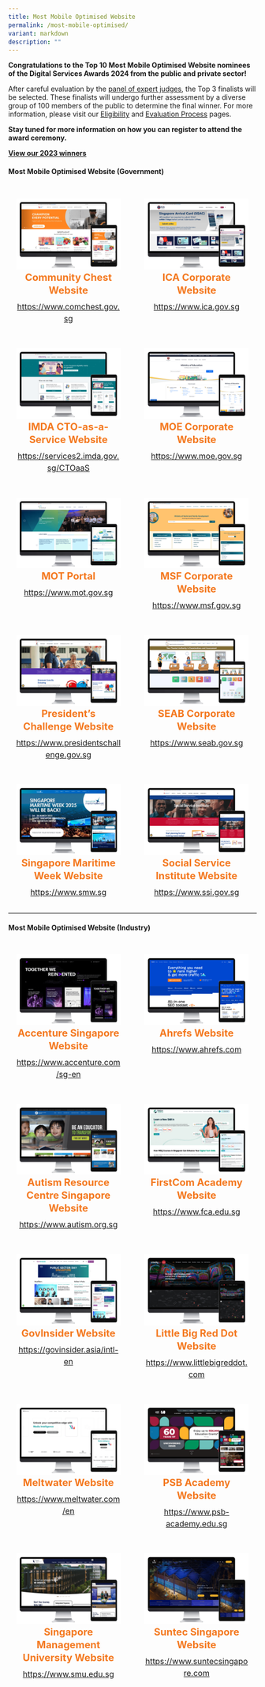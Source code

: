 ```yaml
---
title: Most Mobile Optimised Website
permalink: /most-mobile-optimised/
variant: markdown
description: ""
---
```

<style type="text/css">
.content h4 {
    color: #B41E8E;
    font-weight: 700;
}
.winner {
    font-size: 1.25rem;
    color: #F47920;
    font-weight: 700;
    line-height: 1.3 !important;
    margin-top: 0;
	  margin-bottom:8px;
}
.classification {
    font-size: 1rem;
    color: #667085;
    line-height: 1.5 !important;
}
.grid-container {
    display: grid;
    gap: 1rem;
	grid-template-columns: repeat(auto-fit, minmax(15rem, 3fr));
    justify-content: center;
	padding-top:12px;
}
	.grid-container .content{text-align:center;padding:1rem; border-radius: 8px;}

    .grid-container .content:hover {
        box-shadow: 0 0 11px rgba(33,33,33,.2);
    }
</style>

<div>
	<p><strong>Congratulations to the Top 10 Most Mobile Optimised Website nominees of the Digital Services Awards 2024 from the public and private sector!</strong></p>
	<p>After careful evaluation by the <a aria-label="Link to Judges" href="/2024-judges/">panel of expert judges</a>, the Top 3 finalists will be selected. These finalists will undergo further assessment by a diverse group of 100 members of the public to determine the final winner. For more information, please visit our <a aria-label="Link to Eligibility" href="/eligibility/">Eligibility</a> and <a aria-label="Link to Evaluation Process" href="/evaluation-process/">Evaluation Process</a> pages.</p>
  <p><strong id="docs-internal-guid-4c9a6648-7fff-b89c-5d9f-468b576d09a3">Stay tuned for more information on how you can register to attend the award ceremony.</strong></p>
    <p><strong><a aria-label="Link to 2023 Winners" href="/winners/2023/">View our 2023 winners</a></strong></p>
</div>
<h4 class="has-text-centered">Most Mobile Optimised Website (Government)</h4>
<div class="grid-container">
	<div class="content">
		<div><img alt="" src="/images/2024%20Finalists/gov_comchest.png"></div>
		<div class="winner">Community Chest Website</div>
		<div class="classification"><a target="_blank" href="https://www.comchest.gov.sg">https://www.comchest.gov.sg</a></div>
	</div>
	<div class="content">
		<div><img alt="" src="/images/2024%20Finalists/gov_ica.png"></div>
		<div class="winner">ICA Corporate Website</div>
		<div class="classification"><a target="_blank" href="https://www.ica.gov.sg">https://www.ica.gov.sg</a></div>
	</div>
	<div class="content">
		<div><img alt="" src="/images/2024%20Finalists/gov_services2_imda.png"></div>
		<div class="winner">IMDA CTO-as-a-Service Website</div>
		<div class="classification"><a target="_blank" href="https://services2.imda.gov.sg/CTOaaS">https://services2.imda.gov.sg/CTOaaS</a></div>
	</div>
	<div class="content">
		<div><img alt="" src="/images/2024%20Finalists/gov_moe.png"></div>
		<div class="winner">MOE Corporate Website</div>
		<div class="classification"><a target="_blank" href="https://www.moe.gov.sg">https://www.moe.gov.sg</a></div>
	</div>
	<div class="content">
		<div><img alt="" src="/images/2024%20Finalists/gov_mot.png"></div>
		<div class="winner">MOT Portal</div>
		<div class="classification"><a target="_blank" href="https://www.mot.gov.sg">https://www.mot.gov.sg</a></div>
	</div>
	<div class="content">
		<div><img alt="" src="/images/2024%20Finalists/gov_msf.png"></div>
		<div class="winner">MSF Corporate Website</div>
		<div class="classification"><a target="_blank" href="https://www.msf.gov.sg">https://www.msf.gov.sg</a></div>
	</div>
	<div class="content">
		<div><img alt="" src="/images/2024%20Finalists/gov_presidentschallenge.png"></div>
		<div class="winner">President’s Challenge Website</div>
		<div class="classification"><a target="_blank" href="https://www.presidentschallenge.gov.sg/">https://www.presidentschallenge.gov.sg</a></div>
	</div>
	<div class="content">
		<div><img alt="" src="/images/2024%20Finalists/gov_seab.png"></div>
		<div class="winner">SEAB Corporate Website</div>
		<div class="classification"><a target="_blank" href="https://www.seab.gov.sg">https://www.seab.gov.sg</a></div>
	</div>
	<div class="content">
		<div><img alt="" src="/images/2024%20Finalists/gov_smw.png"></div>
		<div class="winner">Singapore Maritime Week Website</div>
		<div class="classification"><a target="_blank" href="https://www.smw.sg/">https://www.smw.sg</a></div>
	</div>
	<div class="content">
		<div><img alt="" src="/images/2024%20Finalists/gov_ssi.png"></div>
		<div class="winner">Social Service Institute Website</div>
		<div class="classification"><a target="_blank" href="https://www.ssi.gov.sg/">https://www.ssi.gov.sg</a></div>
	</div>
</div>
<hr>
<h4 class="has-text-centered">Most Mobile Optimised Website (Industry)</h4>
<div class="grid-container">
	<div class="content">
		<div><img alt="" src="/images/2024%20Finalists/industry_accenture.png"></div>
		<div class="winner">Accenture Singapore Website</div>
		<div class="classification"><a target="_blank" href="https://www.accenture.com/sg-en">https://www.accenture.com/sg-en</a></div>
	</div>
	<div class="content">
		<div><img alt="" src="/images/2024%20Finalists/industry_ahrefs.png"></div>
		<div class="winner">Ahrefs Website</div>
		<div class="classification"><a target="_blank" href="https://ahrefs.com">https://www.ahrefs.com</a></div>
	</div>
	<div class="content">
		<div><img alt="" src="/images/2024%20Finalists/industry_autism.png"></div>
		<div class="winner">Autism Resource Centre Singapore Website</div>
		<div class="classification"><a target="_blank" href="https://www.autism.org.sg/">https://www.autism.org.sg</a></div>
	</div>
	<div class="content">
		<div><img alt="" src="/images/2024%20Finalists/industry_fca.png"></div>
		<div class="winner">FirstCom Academy Website</div>
		<div class="classification"><a target="_blank" href="https://www.fca.edu.sg/">https://www.fca.edu.sg</a></div>
	</div>
	<div class="content">
		<div><img alt="" src="/images/2024%20Finalists/industry_govinsider.png"></div>
		<div class="winner">GovInsider Website</div>
		<div class="classification"><a target="_blank" href="https://govinsider.asia/intl-en">https://govinsider.asia/intl-en</a></div>
	</div>
	<div class="content">
		<div><img alt="" src="/images/2024%20Finalists/industry_little_big_reddot.png"></div>
		<div class="winner">Little Big Red Dot Website</div>
		<div class="classification"><a target="_blank" href="https://www.littlebigreddot.com">https://www.littlebigreddot.com</a></div>
	</div>
	<div class="content">
		<div><img alt="" src="/images/2024%20Finalists/industry_meltwater.png"></div>
		<div class="winner">Meltwater Website</div>
		<div class="classification"><a target="_blank" href="https://meltwater.com/en/">https://www.meltwater.com/en</a></div>
	</div>
	<div class="content">
		<div><img alt="" src="/images/2024%20Finalists/industry_psb_academy.png"></div>
		<div class="winner">PSB Academy Website</div>
		<div class="classification"><a target="_blank" href="https://www.psb-academy.edu.sg/">https://www.psb-academy.edu.sg</a></div>
	</div>
	<div class="content">
		<div><img alt="" src="/images/2024%20Finalists/industry_smu.png"></div>
		<div class="winner">Singapore Management University Website</div>
		<div class="classification"><a target="_blank" href="https://www.smu.edu.sg/">https://www.smu.edu.sg</a></div>
	</div>
	<div class="content">
		<div><img alt="" src="/images/2024%20Finalists/industry_suntecsingapore.png"></div>
		<div class="winner">Suntec Singapore Website</div>
		<div class="classification"><a target="_blank" href="https://www.suntecsingapore.com">https://www.suntecsingapore.com</a></div>
	</div>
</div>